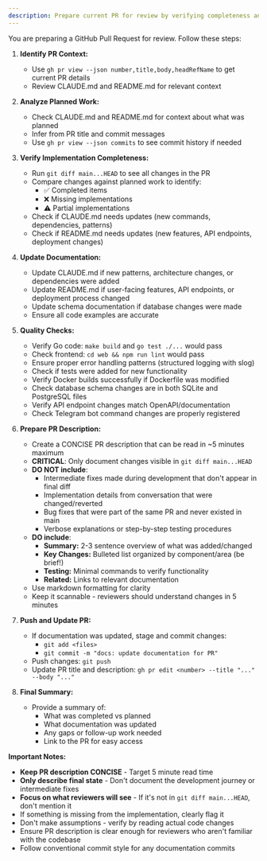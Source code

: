 ```yaml
---
description: Prepare current PR for review by verifying completeness and updating documentation
---
```


You are preparing a GitHub Pull Request for review. Follow these steps:

1. **Identify PR Context:**
   - Use `gh pr view --json number,title,body,headRefName` to get current PR details
   - Review CLAUDE.md and README.md for relevant context

2. **Analyze Planned Work:**
   - Check CLAUDE.md and README.md for context about what was planned
   - Infer from PR title and commit messages
   - Use `gh pr view --json commits` to see commit history if needed

3. **Verify Implementation Completeness:**
   - Run `git diff main...HEAD` to see all changes in the PR
   - Compare changes against planned work to identify:
     - ✅ Completed items
     - ❌ Missing implementations
     - ⚠️  Partial implementations
   - Check if CLAUDE.md needs updates (new commands, dependencies, patterns)
   - Check if README.md needs updates (new features, API endpoints, deployment changes)

4. **Update Documentation:**
   - Update CLAUDE.md if new patterns, architecture changes, or dependencies were added
   - Update README.md if user-facing features, API endpoints, or deployment process changed
   - Update schema documentation if database changes were made
   - Ensure all code examples are accurate

5. **Quality Checks:**
   - Verify Go code: `make build` and `go test ./...` would pass
   - Check frontend: `cd web && npm run lint` would pass
   - Ensure proper error handling patterns (structured logging with slog)
   - Check if tests were added for new functionality
   - Verify Docker builds successfully if Dockerfile was modified
   - Check database schema changes are in both SQLite and PostgreSQL files
   - Verify API endpoint changes match OpenAPI/documentation
   - Check Telegram bot command changes are properly registered

6. **Prepare PR Description:**
   - Create a CONCISE PR description that can be read in ~5 minutes maximum
   - **CRITICAL**: Only document changes visible in `git diff main...HEAD`
   - **DO NOT include**:
     - Intermediate fixes made during development that don't appear in final diff
     - Implementation details from conversation that were changed/reverted
     - Bug fixes that were part of the same PR and never existed in main
     - Verbose explanations or step-by-step testing procedures
   - **DO include**:
     - **Summary:** 2-3 sentence overview of what was added/changed
     - **Key Changes:** Bulleted list organized by component/area (be brief!)
     - **Testing:** Minimal commands to verify functionality
     - **Related:** Links to relevant documentation
   - Use markdown formatting for clarity
   - Keep it scannable - reviewers should understand changes in 5 minutes

7. **Push and Update PR:**
   - If documentation was updated, stage and commit changes:
     - `git add <files>`
     - `git commit -m "docs: update documentation for PR"`
   - Push changes: `git push`
   - Update PR title and description: `gh pr edit <number> --title "..." --body "..."`

8. **Final Summary:**
   - Provide a summary of:
     - What was completed vs planned
     - What documentation was updated
     - Any gaps or follow-up work needed
     - Link to the PR for easy access

**Important Notes:**
- **Keep PR description CONCISE** - Target 5 minute read time
- **Only describe final state** - Don't document the development journey or intermediate fixes
- **Focus on what reviewers will see** - If it's not in `git diff main...HEAD`, don't mention it
- If something is missing from the implementation, clearly flag it
- Don't make assumptions - verify by reading actual code changes
- Ensure PR description is clear enough for reviewers who aren't familiar with the codebase
- Follow conventional commit style for any documentation commits
